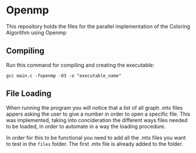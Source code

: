 # Openmp
This repository holds the files for the parallel implementation of the Coloring Algorithm using Openmp


## Compiling
Run this command for compiling and creating the executable:

    gcc main.c -fopenmp -O3 -o "executable_name"   

## File Loading 

When running the program you will notice that a list of all graph .mtx files appers asking the user to give a number in order to open a specific file. This was implemented, taking into concideration the different ways files needed to be loaded, in order to automate in a way the loading procedure. 

In order for this to be functional you need to add all the .mtx files you want to test in the `files` folder. The first .mtx file is already added to the folder. 
